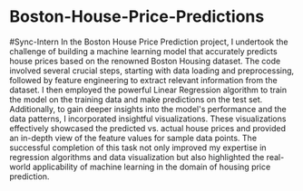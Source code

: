 # Boston-House-Price-Predictions
#Sync-Intern
In the Boston House Price Prediction project, I undertook the challenge of building a machine learning model that accurately predicts house prices based on the renowned Boston Housing dataset. The code involved several crucial steps, starting with data loading and preprocessing, followed by feature engineering to extract relevant information from the dataset. I then employed the powerful Linear Regression algorithm to train the model on the training data and make predictions on the test set. Additionally, to gain deeper insights into the model's performance and the data patterns, I incorporated insightful visualizations. These visualizations effectively showcased the predicted vs. actual house prices and provided an in-depth view of the feature values for sample data points. The successful completion of this task not only improved my expertise in regression algorithms and data visualization but also highlighted the real-world applicability of machine learning in the domain of housing price prediction.
